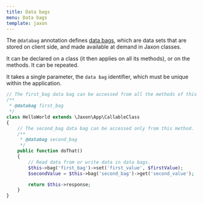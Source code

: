 ```yaml
---
title: Data bags
menu: Data bags
template: jaxon
---
```


The `@databag` annotation defines [data bags](../../05.features/04.databags/), which are data sets that are stored on client side, and made available at demand in Jaxon classes.

It can be declared on a class (it then applies on all its methods), or on the methods.
It can be repeated.

It takes a single parameter, the `data bag` identifier, which must be unique within the application.

```php
// The first_bag data bag can be accessed from all the methods of this class.
/**
 * @databag first_bag
 */
class HelloWorld extends \Jaxon\App\CallableClass
{
    // The second_bag data bag can be accessed only from this method.
    /**
     * @databag second_bag
     */
    public function doThat()
    {
        // Read data from or write data in data bags.
        $this->bag('first_bag')->set('first_value', $firstValue);
        $secondValue = $this->bag('second_bag')->get('second_value');

        return $this->response;
    }
}
```
